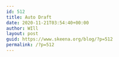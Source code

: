 ```yaml
---
id: 512
title: Auto Draft
date: 2020-11-21T03:54:40+00:00
author: WIll
layout: post
guid: https://www.skeena.org/blog/?p=512
permalink: /?p=512
---
```

